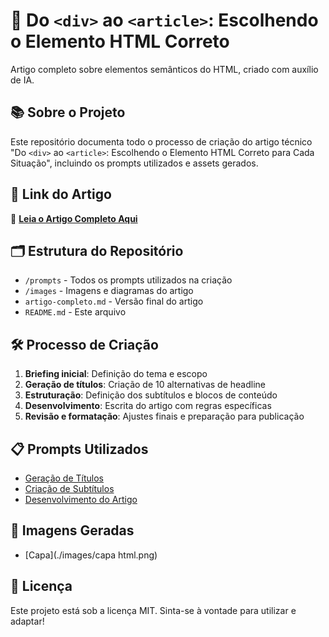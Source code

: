 # 🎯 Do `<div>` ao `<article>`: Escolhendo o Elemento HTML Correto

Artigo completo sobre elementos semânticos do HTML, criado com auxílio de IA.

## 📚 Sobre o Projeto
Este repositório documenta todo o processo de criação do artigo técnico "Do `<div>` ao `<article>`: Escolhendo o Elemento HTML Correto para Cada Situação", incluindo os prompts utilizados e assets gerados.

## 🔗 Link do Artigo
📖 **[Leia o Artigo Completo Aqui](./artigo-completo.md)**

## 🗂️ Estrutura do Repositório
- `/prompts` - Todos os prompts utilizados na criação
- `/images` - Imagens e diagramas do artigo
- `artigo-completo.md` - Versão final do artigo
- `README.md` - Este arquivo

## 🛠️ Processo de Criação
1. **Briefing inicial**: Definição do tema e escopo
2. **Geração de títulos**: Criação de 10 alternativas de headline
3. **Estruturação**: Definição dos subtítulos e blocos de conteúdo
4. **Desenvolvimento**: Escrita do artigo com regras específicas
5. **Revisão e formatação**: Ajustes finais e preparação para publicação

## 📋 Prompts Utilizados
- [Geração de Títulos](./prompts/prompt-titulo.md)
- [Criação de Subtítulos](./prompts/prompt-subtitulos.md)
- [Desenvolvimento do Artigo](./prompts/prompt-artigo-completo.md)

## 🎨 Imagens Geradas
- [Capa](./images/capa html.png)

## 📝 Licença
Este projeto está sob a licença MIT. Sinta-se à vontade para utilizar e adaptar!
